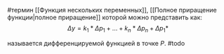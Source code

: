 #термин 
[[Функция нескольких переменных]], [[Полное приращение функции|полное приращение]] которой можно представить как:$$\Delta y = k_1*\Delta p_1 +\dots + k_n*\Delta p_n + \Delta p_1*$$

называется дифференцируемой функцией в точке $P$.
#todo